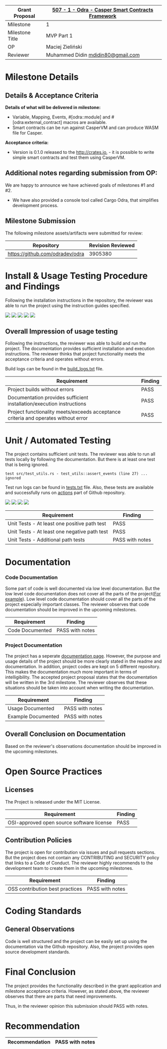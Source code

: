 Grant Proposal | [507 - 1 - Odra - Casper Smart Contracts Framework](https://portal.devxdao.com/app/proposal/507)
------------ | -------------
Milestone | 1
Milestone Title | MVP Part 1
OP | Maciej Zieliński
Reviewer | Muhammed Didin <mdidin80@gmail.com>

# Milestone Details

## Details & Acceptance Criteria


**Details of what will be delivered in milestone:**

- Variable, Mapping, Events, #[odra::module] and #[odra:external_contract] macros are available.
- Smart contracts can be run against CasperVM and can produce WASM file for Casper. 

**Acceptance criteria:**

- Version is 0.1.0 released to the http://crates.io, - it is possible to write simple smart contracts and test them using CasperVM.

## Additional notes regarding submission from OP:
We are happy to announce we have achieved goals of milestones #1 and #2.
- We have also provided a console tool called Cargo Odra, that simplifies development process.


## Milestone Submission

The following milestone assets/artifacts were submitted for review:

Repository | Revision Reviewed
------------ | -------------
https://github.com/odradev/odra | 3905380




# Install & Usage Testing Procedure and Findings

Following the installation instructions in the repository,
the reviewer was able to run the project using the instruction guides specified. 

![](assets/build_1.png)
![](assets/build_2.png)
![](assets/build_3.png)
![](assets/build_4.png)
![](assets/build_5.png)


## Overall Impression of usage testing

Following the instructions, the reviewer was able to build and run the project. The documentation provides sufficient installation and execution instructions. The reviewer thinks that project functionality meets the acceptance criteria and operates without errors.

Build logs can be found in the [build_logs.txt](assets/build_logs.txt) file.



Requirement | Finding
------------ | -------------
Project builds without errors | PASS
Documentation provides sufficient installation/execution instructions | PASS 
Project functionality meets/exceeds acceptance criteria and operates without error | PASS 

# Unit / Automated Testing

The project contains sufficient unit tests. The reviewer was able to run all tests locally by following the documentation. But there is at least one test that is being ignored.

````
test src/test_utils.rs - test_utils::assert_events (line 27) ... ignored
````

Test run logs can be found in [tests.txt](assets/test_logs.txt) file. Also, these tests are available and successfully runs on [actions](https://github.com/odradev/odra/actions) part of Github repository.


![](assets/test_1.png)
![](assets/test_2.png)
![](assets/test_3.png)
![](assets/test_4.png)

Requirement | Finding
------------ | -------------
Unit Tests - At least one positive path test | PASS 
Unit Tests - At least one negative path test | PASS 
Unit Tests - Additional path tests | PASS  with notes


# Documentation

### Code Documentation

Some part of code is well documented via low level documentation. But the low level code documentation does not cover all the parts of the project([For example](https://github.com/odradev/odra/tree/0.1.0/lang/proc_macros/src)). Low level code documentation should cover all the parts of the project especially important classes. The reviewer observes that code documentation should be improved in the upcoming milestones.

Requirement | Finding
------------ | -------------
Code Documented | PASS with notes

### Project Documentation


The project has a seperate [documentation page](https://docs.rs/odra/latest/odra/). However, the purpose and usage details of the project should be more clearly stated in the readme and documentation. In addition, project codes are kept on 5 different repository. This makes the documentation much more important in terms of intelligibility. The accepted project proposal states that the documentation will be written in the 3rd milestone. The reviewer observes that these situations should be taken into account when writing the documentation.

Requirement | Finding
------------ | -------------
Usage Documented | PASS with notes
Example Documented | PASS with notes


## Overall Conclusion on Documentation

Based on the reviewer's observations documentation should be improved in the upcoming milestones.

# Open Source Practices

## Licenses

The Project is released under the MIT License.

Requirement | Finding
------------ | -------------
OSI-approved open source software license | PASS

## Contribution Policies

The project is open for contribution via issues and pull requests sections. But the project does not contain any CONTRIBUTING and SECURITY policy that links to a Code of Conduct. The reviewer highly recommends to the development team to create them in the upcoming milestones.


Requirement | Finding
------------ | -------------
OSS contribution best practices | PASS with notes

# Coding Standards

## General Observations

Code is well structured and the project can be easily set up using the documentation via the Github repository. Also, the project provides open source development standards. 

# Final Conclusion

The project provides the functionality described in the grant application and milestone acceptance criteria. However, as stated above, the reviewer observes that there are parts that need improvements.

Thus, in the reviewer opinion this submission should PASS with notes.

# Recommendation

Recommendation | PASS with notes
------------ | -------------